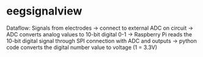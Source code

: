 # eegsignalview
Dataflow:
Signals from electrodes -> connect to external ADC on circuit -> ADC converts analog values to 10-bit digital 0-1 -> Raspberry Pi reads the 10-bit digital signal through SPI connection with ADC and outputs -> python code converts the digital number value to voltage (1 = 3.3V) 
